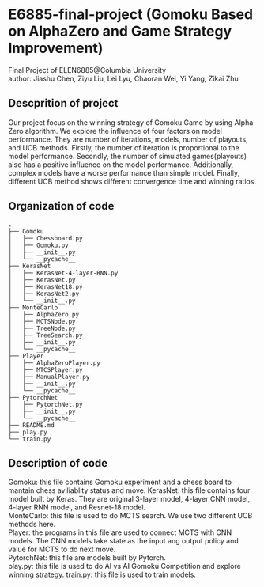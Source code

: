 # E6885-final-project (Gomoku Based on AlphaZero and Game Strategy Improvement)
Final Project of ELEN6885@Columbia University  
author: Jiashu Chen, Ziyu Liu, Lei Lyu, Chaoran Wei, Yi Yang, Zikai Zhu

## Descprition of project
Our project focus on the winning strategy of Gomoku Game by using Alpha Zero algorithm. We explore the influence of four factors on model performance. They are number of iterations, models, number of playouts, and UCB methods. Firstly, the number of iteration is proportional to the model performance. Secondly, the number of simulated games(playouts) also has a positive influence on the model performance. Additionally, complex models have a worse performance than simple model. Finally, different UCB method shows different convergence time and winning ratios.
## Organization of code  
```
.  
├── Gomoku  
│   ├── Chessboard.py  
│   ├── Gomoku.py  
│   ├── __init__.py  
│   └── __pycache__  
├── KerasNet  
│   ├── KerasNet-4-layer-RNN.py  
│   ├── KerasNet.py  
│   ├── KerasNet18.py  
│   ├── KerasNet2.py  
│   └── __init__.py  
├── MonteCarlo  
│   ├── AlphaZero.py  
│   ├── MCTSNode.py  
│   ├── TreeNode.py  
│   ├── TreeSearch.py  
│   ├── __init__.py  
│   └── __pycache__  
├── Player  
│   ├── AlphaZeroPlayer.py  
│   ├── MTCSPlayer.py  
│   ├── ManualPlayer.py  
│   ├── __init__.py  
│   └── __pycache__  
├── PytorchNet  
│   ├── PytorchNet.py  
│   ├── __init__.py  
│   └── __pycache__  
├── README.md  
├── play.py  
└── train.py   
```
## Description of code  
Gomoku: this file contains Gomoku experiment and a chess board to mantain chess aviliablity status and move.
KerasNet: this file contains four model built by Keras. They are original 3-layer model, 4-layer CNN model, 4-layer RNN model, and Resnet-18 model.  
MonteCarlo: this file is used to do MCTS search. We use two different UCB methods here.  
Player: the programs in this file are used to connect MCTS with CNN models. The CNN models take state as the input ang output policy and value for MCTS to do next move.  
PytorchNet: this file are models built by Pytorch.  
play.py: this file is used to do AI vs AI Gomoku Competition and explore winning strategy.
train.py: this file is used to train models.  